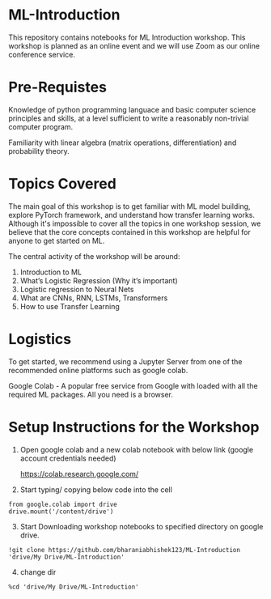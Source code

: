 # ML-Introduction
This repository contains notebooks for ML Introduction workshop. This workshop is planned as an online event and we will use Zoom as our online conference service.

# Pre-Requistes

Knowledge of python programming languace and basic computer science principles and skills, at a level sufficient to write a reasonably non-trivial computer program. 

Familiarity with linear algebra (matrix operations, differentiation) and probability theory.


# Topics Covered
The main goal of this workshop is to get familiar with ML model building, explore PyTorch framework, and understand how transfer learning works. Although it's impossible to cover all the topics in one workshop session, we believe that the core concepts contained in this workshop are helpful for anyone to get started on ML.


The central activity of the workshop will be around:

1. Introduction to ML
2. What’s Logistic Regression (Why it’s important) 
3. Logistic regression to Neural Nets
4. What are CNNs, RNN, LSTMs, Transformers
5. How to use Transfer Learning

# Logistics

To get started, we recommend using a Jupyter Server from one of the recommended online platforms such as google colab. 

Google Colab - A popular free service from Google with loaded with all the required ML packages. All you need is a browser.


# Setup Instructions for the Workshop 
1.  Open google colab and a new colab notebook with below link (google account credentials needed)

    https://colab.research.google.com/

2. Start typing/ copying below code into the cell

```
from google.colab import drive
drive.mount('/content/drive')
```
3. Start Downloading workshop notebooks to specified directory on google drive.
```
!git clone https://github.com/bharaniabhishek123/ML-Introduction 'drive/My Drive/ML-Introduction'
```

4. change dir 
```
%cd 'drive/My Drive/ML-Introduction'
```